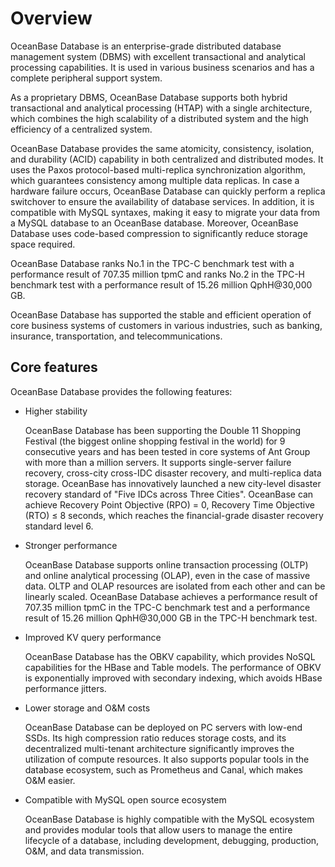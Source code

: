 # Overview

OceanBase Database is an enterprise-grade distributed database management system (DBMS) with excellent transactional and analytical processing capabilities. It is used in various business scenarios and has a complete peripheral support system.

As a proprietary DBMS, OceanBase Database supports both hybrid transactional and analytical processing (HTAP) with a single architecture, which combines the high scalability of a distributed system and the high efficiency of a centralized system.

OceanBase Database provides the same atomicity, consistency, isolation, and durability (ACID) capability in both centralized and distributed modes. It uses the Paxos protocol-based multi-replica synchronization algorithm, which guarantees consistency among multiple data replicas. In case a hardware failure occurs, OceanBase Database can quickly perform a replica switchover to ensure the availability of database services. In addition, it is compatible with MySQL syntaxes, making it easy to migrate your data from a MySQL database to an OceanBase database. Moreover, OceanBase Database uses code-based compression to significantly reduce storage space required.

OceanBase Database ranks No.1 in the TPC-C benchmark test with a performance result of 707.35 million tpmC and ranks No.2 in the TPC-H benchmark test with a performance result of 15.26 million QphH@30,000 GB.

OceanBase Database has supported the stable and efficient operation of core business systems of customers in various industries, such as banking, insurance, transportation, and telecommunications.

## Core features

OceanBase Database provides the following features:

* Higher stability

   OceanBase Database has been supporting the Double 11 Shopping Festival (the biggest online shopping festival in the world) for 9 consecutive years and has been tested in core systems of Ant Group with more than a million servers. It supports single-server failure recovery, cross-city cross-IDC disaster recovery, and multi-replica data storage. OceanBase has innovatively launched a new city-level disaster recovery standard of "Five IDCs across Three Cities". OceanBase can achieve Recovery Point Objective (RPO) = 0, Recovery Time Objective (RTO) ≤ 8 seconds, which reaches the financial-grade disaster recovery standard level 6.

* Stronger performance

   OceanBase Database supports online transaction processing (OLTP) and online analytical processing (OLAP), even in the case of massive data. OLTP and OLAP resources are isolated from each other and can be linearly scaled. OceanBase Database achieves a performance result of 707.35 million tpmC in the TPC-C benchmark test and a performance result of 15.26 million QphH@30,000 GB in the TPC-H benchmark test.

* Improved KV query performance

   OceanBase Database has the OBKV capability, which provides NoSQL capabilities for the HBase and Table models. The performance of OBKV is exponentially improved with secondary indexing, which avoids HBase performance jitters.

* Lower storage and O&M costs

   OceanBase Database can be deployed on PC servers with low-end SSDs. Its high compression ratio reduces storage costs, and its decentralized multi-tenant architecture significantly improves the utilization of compute resources. It also supports popular tools in the database ecosystem, such as Prometheus and Canal, which makes O&M easier.

* Compatible with MySQL open source ecosystem 

   OceanBase Database is highly compatible with the MySQL ecosystem and provides modular tools that allow users to manage the entire lifecycle of a database, including development, debugging, production, O&M, and data transmission.